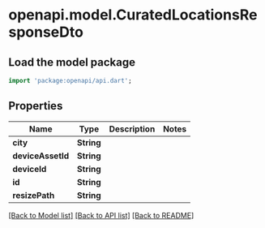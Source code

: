 # openapi.model.CuratedLocationsResponseDto

## Load the model package
```dart
import 'package:openapi/api.dart';
```

## Properties
Name | Type | Description | Notes
------------ | ------------- | ------------- | -------------
**city** | **String** |  | 
**deviceAssetId** | **String** |  | 
**deviceId** | **String** |  | 
**id** | **String** |  | 
**resizePath** | **String** |  | 

[[Back to Model list]](../README.md#documentation-for-models) [[Back to API list]](../README.md#documentation-for-api-endpoints) [[Back to README]](../README.md)


